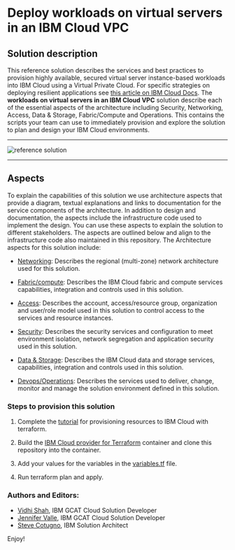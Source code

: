 # Deploy workloads on virtual servers in an IBM Cloud VPC


## Solution description

This reference solution describes the services and best practices to provision highly available, secured virtual server instance-based workloads into IBM Cloud using a Virtual Private Cloud. For specific strategies on deploying resilient applications see [this article on IBM Cloud Docs](https://cloud.ibm.com/docs/tutorials?topic=solution-tutorials-strategies-for-resilient-applications). The **workloads on virtual servers in an IBM Cloud VPC** solution describe each of the essential aspects of the architecture including Security, Networking, Access, Data & Storage, Fabric/Compute and Operations. This contains the scripts your team can use to immediately provision and explore the solution to plan and design your IBM Cloud environments. 

---

![reference solution](/imgs/overall.png)

---


## Aspects

To explain the capabilities of this solution we use architecture aspects that provide a diagram, textual explanations and links to documentation for the service components of the architecture. In addition to design and documentation, the aspects include the infrastructure code used to implement the design. You can use these aspects to explain the solution to different stakeholders. The aspects are outlined below and align to the infrastructure code also maintained in this repository. The Architecture aspects for this solution include:

 - [Networking](/aspects/networking.md): Describes the regional (multi-zone) network architecture used for this solution.
 
 - [Fabric/compute](/aspects/compute.md): Describes the IBM Cloud fabric and compute services capabilities, integration and controls used in this solution.
 
 - [Access](/aspects/access.md): Describes the account, access/resource group, organization and user/role model used in this solution to control access to the services and resource instances.
 
 - [Security](/aspects/security.md): Describes the security services and configuration to meet environment isolation, network segregation and application security used in this solution.
 
 - [Data & Storage](/aspects/data_storage.md): Describes the IBM Cloud data and storage services, capabilities, integration and controls used in this solution.
 
 - [Devops/Operations](/aspects/operations.md):  Describes the services used to deliver, change, monitor and manage the solution environment defined in this solution.


### Steps to provision this solution

1. Complete the [tutorial](https://www.ibm.com/cloud/architecture/architectures/public-cloud) for provisioning resources to IBM Cloud with terraform.

2. Build the [IBM Cloud provider for Terraform](https://github.com/IBM-Cloud/terraform-provider-ibm) container and clone this repository into the container.

3. Add your values for the variables in the [variables.tf](infrastructure_code/variables.tf) file.

4. Run terraform plan and apply. 


### Authors and Editors:

- [Vidhi Shah](Vidhi.Shah@ibm.com), IBM GCAT Cloud Solution Developer
- [Jennifer Valle](Jennifer.Valle@ibm.com), IBM GCAT Cloud Solution Developer
- [Steve Cotugno](https://www.ibm.com/cloud/garage/experts/stevecotugno), IBM Solution Architect

Enjoy!
